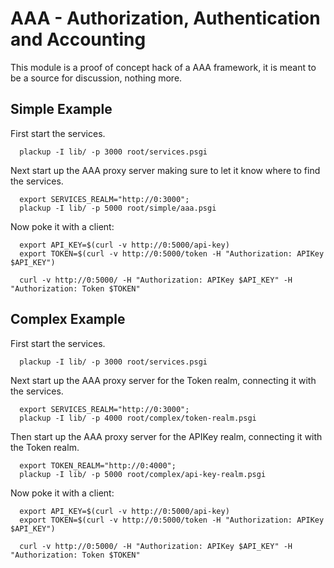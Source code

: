 # AAA - Authorization, Authentication and Accounting

This module is a proof of concept hack of a AAA framework, it is 
meant to be a source for discussion, nothing more.

## Simple Example

First start the services.

``` 
  plackup -I lib/ -p 3000 root/services.psgi 
```

Next start up the AAA proxy server making sure to let it know where
to find the services.

```
  export SERVICES_REALM="http://0:3000"; 
  plackup -I lib/ -p 5000 root/simple/aaa.psgi 
```

Now poke it with a client:

```
  export API_KEY=$(curl -v http://0:5000/api-key)
  export TOKEN=$(curl -v http://0:5000/token -H "Authorization: APIKey $API_KEY")

  curl -v http://0:5000/ -H "Authorization: APIKey $API_KEY" -H "Authorization: Token $TOKEN"
```

## Complex Example

First start the services.

``` 
  plackup -I lib/ -p 3000 root/services.psgi 
```

Next start up the AAA proxy server for the Token realm, connecting it with the services.

```
  export SERVICES_REALM="http://0:3000"; 
  plackup -I lib/ -p 4000 root/complex/token-realm.psgi 
```

Then start up the AAA proxy server for the APIKey realm, connecting it with the Token realm.

```
  export TOKEN_REALM="http://0:4000"; 
  plackup -I lib/ -p 5000 root/complex/api-key-realm.psgi 
```

Now poke it with a client:

```
  export API_KEY=$(curl -v http://0:5000/api-key)
  export TOKEN=$(curl -v http://0:5000/token -H "Authorization: APIKey $API_KEY")

  curl -v http://0:5000/ -H "Authorization: APIKey $API_KEY" -H "Authorization: Token $TOKEN"
```
